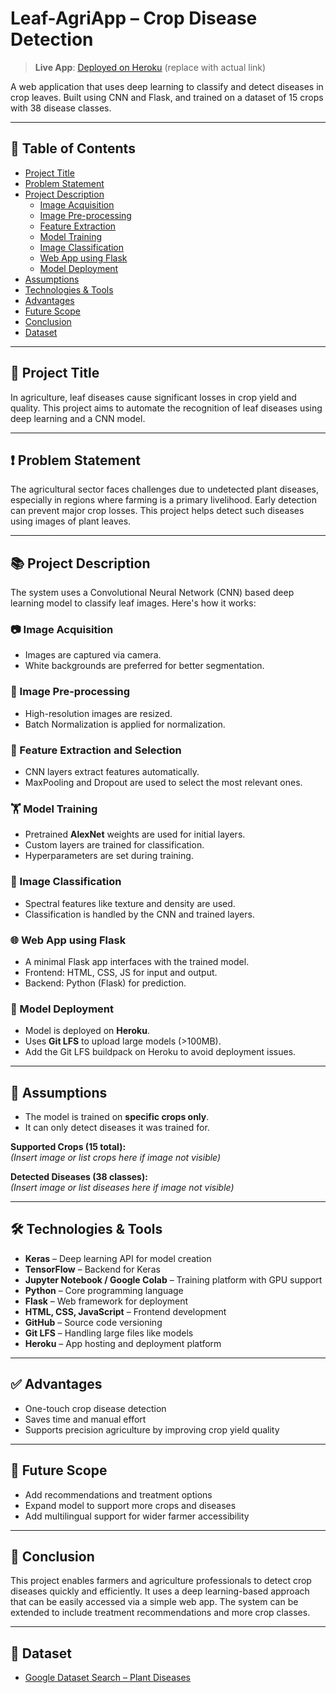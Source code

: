 # Leaf-AgriApp – Crop Disease Detection

> **Live App**: [Deployed on Heroku](#) (replace with actual link)

A web application that uses deep learning to classify and detect diseases in crop leaves. Built using CNN and Flask, and trained on a dataset of 15 crops with 38 disease classes.

---

## 📑 Table of Contents

- [Project Title](#project-title)
- [Problem Statement](#problem-statement)
- [Project Description](#project-description)
  - [Image Acquisition](#image-acquisition)
  - [Image Pre-processing](#image-pre-processing)
  - [Feature Extraction](#feature-extraction-and-selection)
  - [Model Training](#model-training)
  - [Image Classification](#image-classification)
  - [Web App using Flask](#web-app-using-flask)
  - [Model Deployment](#model-deployment)
- [Assumptions](#assumptions)
- [Technologies & Tools](#technologies--tools)
- [Advantages](#advantages)
- [Future Scope](#future-scope)
- [Conclusion](#conclusion)
- [Dataset](#dataset)

---

## 🎯 Project Title

In agriculture, leaf diseases cause significant losses in crop yield and quality. This project aims to automate the recognition of leaf diseases using deep learning and a CNN model.

---

## ❗ Problem Statement

The agricultural sector faces challenges due to undetected plant diseases, especially in regions where farming is a primary livelihood. Early detection can prevent major crop losses. This project helps detect such diseases using images of plant leaves.

---

## 📚 Project Description

The system uses a Convolutional Neural Network (CNN) based deep learning model to classify leaf images. Here's how it works:

### 📷 Image Acquisition
- Images are captured via camera.
- White backgrounds are preferred for better segmentation.

### 🧼 Image Pre-processing
- High-resolution images are resized.
- Batch Normalization is applied for normalization.

### 🧠 Feature Extraction and Selection
- CNN layers extract features automatically.
- MaxPooling and Dropout are used to select the most relevant ones.

### 🏋️ Model Training
- Pretrained **AlexNet** weights are used for initial layers.
- Custom layers are trained for classification.
- Hyperparameters are set during training.

### 🧪 Image Classification
- Spectral features like texture and density are used.
- Classification is handled by the CNN and trained layers.

### 🌐 Web App using Flask
- A minimal Flask app interfaces with the trained model.
- Frontend: HTML, CSS, JS for input and output.
- Backend: Python (Flask) for prediction.

### 🚀 Model Deployment
- Model is deployed on **Heroku**.
- Uses **Git LFS** to upload large models (>100MB).
- Add the Git LFS buildpack on Heroku to avoid deployment issues.

---

## 🧾 Assumptions

- The model is trained on **specific crops only**.
- It can only detect diseases it was trained for.

**Supported Crops (15 total):**  
*(Insert image or list crops here if image not visible)*

**Detected Diseases (38 classes):**  
*(Insert image or list diseases here if image not visible)*

---

## 🛠️ Technologies & Tools

- **Keras** – Deep learning API for model creation
- **TensorFlow** – Backend for Keras
- **Jupyter Notebook / Google Colab** – Training platform with GPU support
- **Python** – Core programming language
- **Flask** – Web framework for deployment
- **HTML, CSS, JavaScript** – Frontend development
- **GitHub** – Source code versioning
- **Git LFS** – Handling large files like models
- **Heroku** – App hosting and deployment platform

---

## ✅ Advantages

- One-touch crop disease detection
- Saves time and manual effort
- Supports precision agriculture by improving crop yield quality

---

## 🔮 Future Scope

- Add recommendations and treatment options
- Expand model to support more crops and diseases
- Add multilingual support for wider farmer accessibility

---

## 🧾 Conclusion

This project enables farmers and agriculture professionals to detect crop diseases quickly and efficiently. It uses a deep learning-based approach that can be easily accessed via a simple web app. The system can be extended to include treatment recommendations and more crop classes.

---

## 📂 Dataset
- [Google Dataset Search – Plant Diseases](https://www.kaggle.com/datasets/abdallahalidev/plantvillage-dataset)


